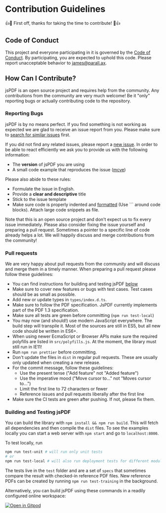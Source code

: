 # Contribution Guidelines

:+1::tada: First off, thanks for taking the time to contribute! :tada::+1:

## Code of Conduct

This project and everyone participating in it is governed by the
[Code of Conduct](https://github.com/MrRio/jsPDF/blob/master/CODE_OF_CONDUCT.md).
By participating, you are expected to uphold this code. Please report unacceptable behavior to
[james@parall.ax](mailto:james@parall.ax).

## How Can I Contribute?

jsPDF is an open source project and requires help from the community. Any contributions from the community are very
much welcome! Be it "only" reporting bugs or actually contributing code to the repository.

### Reporting Bugs

jsPDF is by no means perfect. If you find something is not working as expected we are glad to receive an
issue report from you. Please make sure to
[search for similar issues](https://github.com/search?q=is%3Aissue+repo%3AMrRio%2FjsPDF&type=issues) first.

If you did not find any related issues, please report a [new issue](https://github.com/MrRio/jsPDF/issues).
In order to be able to react efficiently we ask you to provide us with the following information:

- The **version** of jsPDF you are using
- A small code example that reproduces the issue ([mcve](https://stackoverflow.com/help/mcve))

Please also abide to these rules:

- Formulate the issue in English.
- Provide a **clear and descriptive** title
- Stick to the issue template
- Make sure code is properly indented and
  [formatted](https://help.github.com/articles/basic-writing-and-formatting-syntax/#quoting-code) (Use ``` around
  code blocks). Attach large code snippets as file.

Note that this is an open source project and don't expect us to fix every issue immediately. Please also consider
fixing the issue yourself and preparing a pull request. Sometimes a pointer to a specific line of code already helps
a lot. We will happily discuss and merge contributions from the community!

### Pull requests

We are very happy about pull requests from the community and will discuss and merge them in a timely manner. When
preparing a pull request please follow these guidelines:

- You can find instructions for building and testing jsPDF [below](#building-and-testing-jspdf)
- Make sure to cover new features or bugs with test cases. Test cases should be as small as possible.
- Add new or update types in `types/index.d.ts`.
- Make sure to follow the PDF specification. JsPDF currently implements part of the PDF 1.3 specification.
- Make sure all tests are green before committing (`npm run test-local`)
- You may now (and should!) use modern JavaScript everywhere. The build step will transpile it. Most of the sources
  are still in ES5, but all new code should be written in ES6+.
- When using newer EcmaScript or Browser APIs make sure the required polyfills are listed in
  `src/polyfills.js`. At the moment, the library must still run in IE11!
- Run `npm run prettier` before committing.
- Don't update the files in `dist` in regular pull requests. These are usually only updated when creating a new release.
- For the commit message, follow these guidelines:
  - Use the present tense ("Add feature" not "Added feature")
  - Use the imperative mood ("Move cursor to..." not "Moves cursor to...")
  - Limit the first line to 72 characters or fewer
  - Reference issues and pull requests liberally after the first line
- Make sure the CI tests are green after pushing. If not, please fix them.

### Building and Testing jsPDF

You can build the library with `npm install && npm run build`. This will fetch all dependencies and then compile the `dist`
files. To see the examples locally you can start a web server with `npm start` and go to `localhost:8000`.

To test locally, run

```sh
npm run test-unit # will run only unit tests
# or
npm run test-local # will also run deployment tests for different module formats using the files in the dist folder
```

The tests live in the `test` folder and are a set of `specs` that sometimes compare the result with checked-in
reference PDF files. New reference PDFs can be created by running `npm run test-training` in the background.

Alternatively, you can build jsPDF using these commands in a readily configured online workspace:

[![Open in Gitpod](https://gitpod.io/button/open-in-gitpod.svg)](https://gitpod.io#https://github.com/MrRio/jsPDF)
